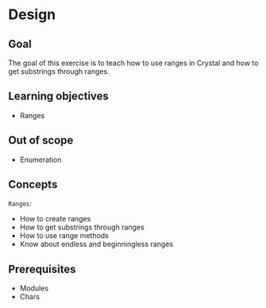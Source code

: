 # Design

## Goal

The goal of this exercise is to teach how to use ranges in Crystal and how to get substrings through ranges.

## Learning objectives

- Ranges

## Out of scope

- Enumeration

## Concepts

`Ranges`:

- How to create ranges
- How to get substrings through ranges
- How to use range methods
- Know about endless and beginningless ranges

## Prerequisites

- Modules
- Chars
